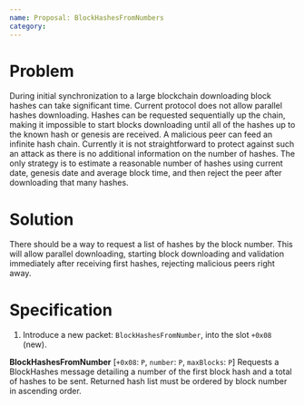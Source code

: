 ```yaml
---
name: Proposal: BlockHashesFromNumbers
category: 
---
```


# Problem

During initial synchronization to a large blockchain downloading block hashes can take significant time. Current protocol does not allow parallel hashes downloading. Hashes can be requested sequentially up the chain, making it impossible to start blocks downloading until all of the hashes up to the known hash or genesis are received. A malicious peer can feed an infinite hash chain. Currently it is not straightforward to protect against such an attack as there is no additional information on the number of hashes. The only strategy is to estimate a reasonable number of hashes using current date, genesis date and average block time, and then reject the peer after downloading that many hashes.

# Solution

There should be a way to request a list of hashes by the block number. This will allow parallel downloading, starting block downloading and validation immediately after receiving first hashes, rejecting malicious peers right away. 

# Specification

1.  Introduce a new packet: `BlockHashesFromNumber`, into the slot `+0x08` (new).

**BlockHashesFromNumber**
[`+0x08`: `P`, `number`: `P`, `maxBlocks`: `P`]
Requests a BlockHashes message detailing a number of the first block hash and a total of hashes to be sent. Returned hash list must be ordered by block number in ascending order.
